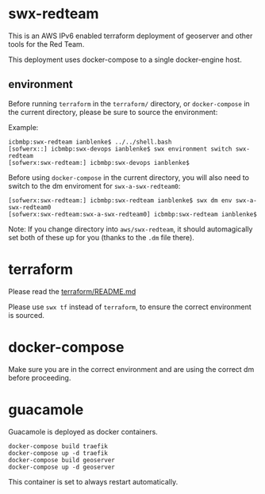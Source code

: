 # swx-redteam

This is an AWS IPv6 enabled terraform deployment of geoserver and other tools for the Red Team.

This deployment uses docker-compose to a single docker-engine host.

## environment

Before running `terraform` in the `terraform/` directory, or `docker-compose` in the current directory, please be sure to source the environment:

Example:

    icbmbp:swx-redteam ianblenke$ ../../shell.bash
    [sofwerx::] icbmbp:swx-devops ianblenke$ swx environment switch swx-redteam
    [sofwerx:swx-redteam:] icbmbp:swx-devops ianblenke$

Before using `docker-compose` in the current directory, you will also need to switch to the dm enviroment for `swx-a-swx-redteam0`:

    [sofwerx:swx-redteam:] icbmbp:swx-redteam ianblenke$ swx dm env swx-a-swx-redteam0
    [sofwerx:swx-redteam:swx-a-swx-redteam0] icbmbp:swx-redteam ianblenke$

Note: If you change directory into `aws/swx-redteam`, it should automagically set both of these up for you (thanks to the `.dm` file there).

# terraform

Please read the [terraform/README.md](terraform/README.md)

Please use `swx tf` instead of `terraform`, to ensure the correct environment is sourced.

# docker-compose

Make sure you are in the correct environment and are using the correct dm before proceeding.

# guacamole

Guacamole is deployed as docker containers.

    docker-compose build traefik
    docker-compose up -d traefik
    docker-compose build geoserver
    docker-compose up -d geoserver

This container is set to always restart automatically.

